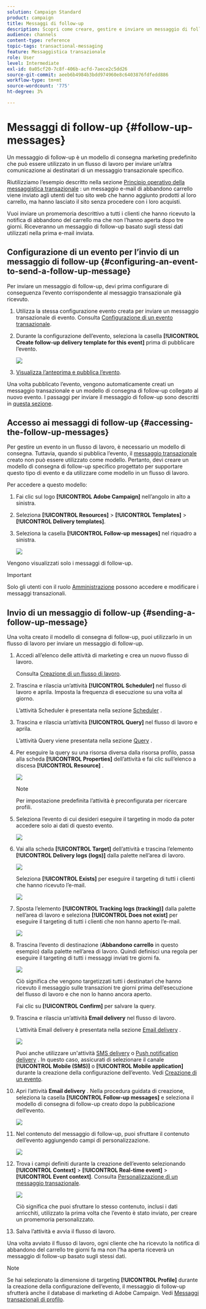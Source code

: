 ```yaml
---
solution: Campaign Standard
product: campaign
title: Messaggi di follow-up
description: Scopri come creare, gestire e inviare un messaggio di follow-up.
audience: channels
content-type: reference
topic-tags: transactional-messaging
feature: Messaggistica transazionale
role: User
level: Intermediate
exl-id: 0a05cf20-7c8f-406b-acfd-7aece2c5dd26
source-git-commit: aeeb6b4984b3bdd974960e8c6403876fdfedd886
workflow-type: tm+mt
source-wordcount: '775'
ht-degree: 3%

---
```


# Messaggi di follow-up {#follow-up-messages}

Un messaggio di follow-up è un modello di consegna marketing predefinito che può essere utilizzato in un flusso di lavoro per inviare un’altra comunicazione ai destinatari di un messaggio transazionale specifico.

Riutilizziamo l’esempio descritto nella sezione [Principio operativo della messaggistica transazionale](../../channels/using/getting-started-with-transactional-msg.md#transactional-messaging-operating-principle) : un messaggio e-mail di abbandono carrello viene inviato agli utenti del tuo sito web che hanno aggiunto prodotti al loro carrello, ma hanno lasciato il sito senza procedere con i loro acquisti.

Vuoi inviare un promemoria descrittivo a tutti i clienti che hanno ricevuto la notifica di abbandono del carrello ma che non l’hanno aperta dopo tre giorni. Riceveranno un messaggio di follow-up basato sugli stessi dati utilizzati nella prima e-mail inviata.

## Configurazione di un evento per l’invio di un messaggio di follow-up {#configuring-an-event-to-send-a-follow-up-message}

Per inviare un messaggio di follow-up, devi prima configurare di conseguenza l’evento corrispondente al messaggio transazionale già ricevuto.

1. Utilizza la stessa configurazione evento creata per inviare un messaggio transazionale di evento. Consulta [Configurazione di un evento transazionale](../../channels/using/configuring-transactional-event.md).
1. Durante la configurazione dell’evento, seleziona la casella **[!UICONTROL Create follow-up delivery template for this event]** prima di pubblicare l’evento.

   ![](assets/message-center_follow-up-checkbox.png)

1. [Visualizza l’anteprima e pubblica l’evento](../../channels/using/publishing-transactional-event.md#previewing-and-publishing-the-event).

Una volta pubblicato l’evento, vengono automaticamente creati un messaggio transazionale e un modello di consegna di follow-up collegato al nuovo evento. I passaggi per inviare il messaggio di follow-up sono descritti in [questa sezione](#sending-a-follow-up-message).

## Accesso ai messaggi di follow-up {#accessing-the-follow-up-messages}

Per gestire un evento in un flusso di lavoro, è necessario un modello di consegna. Tuttavia, quando si pubblica l’evento, il [messaggio transazionale](../../channels/using/editing-transactional-message.md) creato non può essere utilizzato come modello. Pertanto, devi creare un modello di consegna di follow-up specifico progettato per supportare questo tipo di evento e da utilizzare come modello in un flusso di lavoro.

Per accedere a questo modello:

1. Fai clic sul logo **[!UICONTROL Adobe Campaign]** nell’angolo in alto a sinistra.
1. Seleziona **[!UICONTROL Resources]** > **[!UICONTROL Templates]** > **[!UICONTROL Delivery templates]**.
1. Seleziona la casella **[!UICONTROL Follow-up messages]** nel riquadro a sinistra.

   ![](assets/message-center_follow-up-search.png)

Vengono visualizzati solo i messaggi di follow-up.

>[!IMPORTANT]
>
>Solo gli utenti con il ruolo [Amministrazione](../../administration/using/users-management.md#functional-administrators) possono accedere e modificare i messaggi transazionali.

## Invio di un messaggio di follow-up {#sending-a-follow-up-message}

Una volta creato il modello di consegna di follow-up, puoi utilizzarlo in un flusso di lavoro per inviare un messaggio di follow-up.

<!--You need to set up a workflow targeting the event corresponding to the transactional message that was already received.-->

1. Accedi all’elenco delle attività di marketing e crea un nuovo flusso di lavoro.

   Consulta [Creazione di un flusso di lavoro](../../automating/using/building-a-workflow.md#creating-a-workflow).

1. Trascina e rilascia un’attività **[!UICONTROL Scheduler]** nel flusso di lavoro e aprila. Imposta la frequenza di esecuzione su una volta al giorno.

   L’attività Scheduler è presentata nella sezione [Scheduler](../../automating/using/scheduler.md) .

1. Trascina e rilascia un’attività **[!UICONTROL Query]** nel flusso di lavoro e aprila.

   L’attività Query viene presentata nella sezione [Query](../../automating/using/query.md) .

1. Per eseguire la query su una risorsa diversa dalla risorsa profilo, passa alla scheda **[!UICONTROL Properties]** dell’attività e fai clic sull’elenco a discesa **[!UICONTROL Resource]** .

   ![](assets/message-center_follow-up-query-properties.png)

   >[!NOTE]
   >
   >Per impostazione predefinita l’attività è preconfigurata per ricercare profili.

1. Seleziona l’evento di cui desideri eseguire il targeting in modo da poter accedere solo ai dati di questo evento.

   ![](assets/message-center_follow-up-query-resource.png)

1. Vai alla scheda **[!UICONTROL Target]** dell’attività e trascina l’elemento **[!UICONTROL Delivery logs (logs)]** dalla palette nell’area di lavoro.

   ![](assets/message-center_follow-up-delivery-logs.png)

   Seleziona **[!UICONTROL Exists]** per eseguire il targeting di tutti i clienti che hanno ricevuto l’e-mail.

   ![](assets/message-center_follow-up-delivery-logs-exists.png)

1. Sposta l’elemento **[!UICONTROL Tracking logs (tracking)]** dalla palette nell’area di lavoro e seleziona **[!UICONTROL Does not exist]** per eseguire il targeting di tutti i clienti che non hanno aperto l’e-mail.

   ![](assets/message-center_follow-up-delivery-and-tracking-logs.png)

1. Trascina l’evento di destinazione (**Abbandono carrello** in questo esempio) dalla palette nell’area di lavoro. Quindi definisci una regola per eseguire il targeting di tutti i messaggi inviati tre giorni fa.

   ![](assets/message-center_follow-up-created.png)

   Ciò significa che vengono targetizzati tutti i destinatari che hanno ricevuto il messaggio sulle transazioni tre giorni prima dell’esecuzione del flusso di lavoro e che non lo hanno ancora aperto.

   Fai clic su **[!UICONTROL Confirm]** per salvare la query.

1. Trascina e rilascia un’attività **Email delivery** nel flusso di lavoro.

   L’attività Email delivery è presentata nella sezione [Email delivery](../../automating/using/email-delivery.md) .

   ![](assets/message-center_follow-up-workflow.png)

   Puoi anche utilizzare un&#39;attività [SMS delivery](../../automating/using/sms-delivery.md) o [Push notification delivery](../../automating/using/push-notification-delivery.md) . In questo caso, assicurati di selezionare il canale **[!UICONTROL Mobile (SMS)]** o **[!UICONTROL Mobile application]** durante la creazione della configurazione dell’evento. Vedi [Creazione di un evento](../../channels/using/configuring-transactional-event.md#creating-an-event).

1. Apri l’attività **Email delivery** . Nella procedura guidata di creazione, seleziona la casella **[!UICONTROL Follow-up messages]** e seleziona il modello di consegna di follow-up creato dopo la pubblicazione dell’evento.

   ![](assets/message-center_follow-up-template.png)

1. Nel contenuto del messaggio di follow-up, puoi sfruttare il contenuto dell’evento aggiungendo campi di personalizzazione.

   ![](assets/message-center_follow-up-content.png)

1. Trova i campi definiti durante la creazione dell’evento selezionando **[!UICONTROL Context]** > **[!UICONTROL Real-time event]** > **[!UICONTROL Event context]**. Consulta [Personalizzazione di un messaggio transazionale](../../channels/using/editing-transactional-message.md#personalizing-a-transactional-message).

   ![](assets/message-center_follow-up-personalization.png)

   Ciò significa che puoi sfruttare lo stesso contenuto, inclusi i dati arricchiti, utilizzato la prima volta che l’evento è stato inviato, per creare un promemoria personalizzato.

1. Salva l’attività e avvia il flusso di lavoro.

Una volta avviato il flusso di lavoro, ogni cliente che ha ricevuto la notifica di abbandono del carrello tre giorni fa ma non l’ha aperta riceverà un messaggio di follow-up basato sugli stessi dati.

>[!NOTE]
>
>Se hai selezionato la dimensione di targeting **[!UICONTROL Profile]** durante la creazione della configurazione dell’evento, il messaggio di follow-up sfrutterà anche il database di marketing di Adobe Campaign. Vedi [Messaggi transazionali di profilo](../../channels/using/editing-transactional-message.md#profile-transactional-message-specificities).
